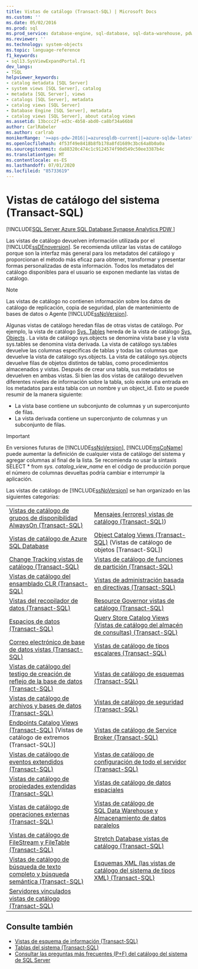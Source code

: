 ```yaml
---
title: Vistas de catálogo (Transact-SQL) | Microsoft Docs
ms.custom: ''
ms.date: 05/02/2016
ms.prod: sql
ms.prod_service: database-engine, sql-database, sql-data-warehouse, pdw
ms.reviewer: ''
ms.technology: system-objects
ms.topic: language-reference
f1_keywords:
- sql13.SysViewExpandPortal.f1
dev_langs:
- TSQL
helpviewer_keywords:
- catalog metadata [SQL Server]
- system views [SQL Server], catalog
- metadata [SQL Server], views
- catalogs [SQL Server], metadata
- catalog views [SQL Server]
- Database Engine [SQL Server], metadata
- catalog views [SQL Server], about catalog views
ms.assetid: 13bccc2f-ed3c-4b58-abd0-ca8bf34a66b8
author: CarlRabeler
ms.author: carlrab
monikerRange: '>=aps-pdw-2016||=azuresqldb-current||=azure-sqldw-latest||>=sql-server-2016||=sqlallproducts-allversions||>=sql-server-linux-2017||=azuresqldb-mi-current'
ms.openlocfilehash: 4f53f49e8418b8fb178a8fd1689c3bc64a8b0a0a
ms.sourcegitcommit: da88320c474c1c9124574f90d549c50ee3387b4c
ms.translationtype: MT
ms.contentlocale: es-ES
ms.lasthandoff: 07/01/2020
ms.locfileid: "85733619"
---
```

# <a name="system-catalog-views-transact-sql"></a>Vistas de catálogo del sistema (Transact-SQL)

[!INCLUDE[SQL Server Azure SQL Database Synapse Analytics PDW ](../../includes/applies-to-version/sql-asdb-asdbmi-asdw-pdw.md)]

Las vistas de catálogo devuelven información utilizada por el [!INCLUDE[ssDEnoversion](../../includes/ssdenoversion-md.md)]. Se recomienda utilizar las vistas de catálogo porque son la interfaz más general para los metadatos del catálogo y proporcionan el método más eficaz para obtener, transformar y presentar formas personalizadas de esta información. Todos los metadatos del catálogo disponibles para el usuario se exponen mediante las vistas de catálogo.

> [!NOTE]
> Las vistas de catálogo no contienen información sobre los datos de catálogo de replicación, copia de seguridad, plan de mantenimiento de bases de datos o Agente [!INCLUDE[ssNoVersion](../../includes/ssnoversion-md.md)].

 Algunas vistas de catálogo heredan filas de otras vistas de catálogo. Por ejemplo, la vista de catálogo [Sys. Tables](../../relational-databases/system-catalog-views/sys-tables-transact-sql.md) hereda de la vista de catálogo [Sys. Objects](../../relational-databases/system-catalog-views/sys-objects-transact-sql.md) . La vista de catálogo sys.objects se denomina vista base y la vista sys.tables se denomina vista derivada. La vista de catálogo sys.tables devuelve las columnas específicas de tablas y todas las columnas que devuelve la vista de catálogo sys.objects. La vista de catálogo sys.objects devuelve filas de objetos distintos de tablas, como procedimientos almacenados y vistas. Después de crear una tabla, sus metadatos se devuelven en ambas vistas. Si bien las dos vistas de catálogo devuelven diferentes niveles de información sobre la tabla, solo existe una entrada en los metadatos para esta tabla con un nombre y un object_id. Esto se puede resumir de la manera siguiente:

- La vista base contiene un subconjunto de columnas y un superconjunto de filas.
- La vista derivada contiene un superconjunto de columnas y un subconjunto de filas.

> [!IMPORTANT]
> En versiones futuras de [!INCLUDE[ssNoVersion](../../includes/ssnoversion-md.md)], [!INCLUDE[msCoName](../../includes/msconame-md.md)] puede aumentar la definición de cualquier vista de catálogo del sistema y agregar columnas al final de la lista. Se recomienda no usar la sintaxis SELECT \* from *sys. catalog_view_name* en el código de producción porque el número de columnas devueltas podría cambiar e interrumpir la aplicación.

Las vistas de catálogo de [!INCLUDE[ssNoVersion](../../includes/ssnoversion-md.md)] se han organizado en las siguientes categorías:

|||
|-|-|
|[Vistas de catálogo de grupos de disponibilidad AlwaysOn &#40;Transact-SQL&#41;](../../relational-databases/system-catalog-views/always-on-availability-groups-catalog-views-transact-sql.md)|[Mensajes &#40;errores&#41; vistas de catálogo &#40;Transact-SQL&#41;](../system-catalog-views/messages-for-errors-catalog-views-sys-messages.md))|
|[Vistas de catálogo de Azure SQL Database](../../relational-databases/system-catalog-views/azure-sql-database-catalog-views.md)|[Object Catalog Views &#40;Transact-SQL&#41;](../../relational-databases/system-catalog-views/object-catalog-views-transact-sql.md) (Vistas de catálogo de objetos [Transact-SQL])|
|[Change Tracking vistas de catálogo &#40;Transact-SQL&#41;](../system-catalog-views/change-tracking-catalog-views-sys-change-tracking-databases.md)|[Vistas de catálogo de funciones de partición &#40;Transact-SQL&#41;](../../relational-databases/system-catalog-views/partition-function-catalog-views-transact-sql.md)|
|[Vistas de catálogo del ensamblado CLR &#40;Transact-SQL&#41;](../../relational-databases/system-catalog-views/clr-assembly-catalog-views-transact-sql.md)|[Vistas de administración basada en directivas &#40;Transact-SQL&#41;](../../relational-databases/system-catalog-views/policy-based-management-views-transact-sql.md)|
|[Vistas del recopilador de datos &#40;Transact-SQL&#41;](../../relational-databases/system-catalog-views/data-collector-views-transact-sql.md)|[Resource Governor vistas de catálogo &#40;Transact-SQL&#41;](../../relational-databases/system-catalog-views/resource-governor-catalog-views-transact-sql.md)|
|[Espacios de datos &#40;Transact-SQL&#41;](../../relational-databases/system-catalog-views/data-spaces-transact-sql.md)|[Query Store Catalog Views (Vistas de catálogo del almacén de consultas) &#40;Transact-SQL&#41;](../../relational-databases/system-catalog-views/query-store-catalog-views-transact-sql.md)|
|[Correo electrónico de base de datos vistas &#40;Transact-SQL&#41;](../../relational-databases/system-catalog-views/database-mail-views-transact-sql.md)|[Vistas de catálogo de tipos escalares &#40;Transact-SQL&#41;](../../relational-databases/system-catalog-views/scalar-types-catalog-views-transact-sql.md)|
|[Vistas de catálogo del testigo de creación de reflejo de la base de datos &#40;Transact-SQL&#41;](../system-catalog-views/database-mirroring-witness-catalog-views-sys-database-mirroring-witnesses.md)|[Vistas de catálogo de esquemas &#40;Transact-SQL&#41;](../system-catalog-views/schemas-catalog-views-sys-schemas.md)|
|[Vistas de catálogo de archivos y bases de datos &#40;Transact-SQL&#41;](../../relational-databases/system-catalog-views/databases-and-files-catalog-views-transact-sql.md)|[Vistas de catálogo de seguridad &#40;Transact-SQL&#41;](../../relational-databases/system-catalog-views/security-catalog-views-transact-sql.md)|
|[Endpoints Catalog Views &#40;Transact-SQL&#41;](../../relational-databases/system-catalog-views/endpoints-catalog-views-transact-sql.md) [Vistas de catálogo de extremos &#40;Transact-SQL&#41;]|[Vistas de catálogo de Service Broker &#40;Transact-SQL&#41;](../../relational-databases/system-catalog-views/service-broker-catalog-views-transact-sql.md)|
|[Vistas de catálogo de eventos extendidos &#40;Transact-SQL&#41;](../../relational-databases/system-catalog-views/extended-events-catalog-views-transact-sql.md)|[Vistas de catálogo de configuración de todo el servidor &#40;Transact-SQL&#41;](../../relational-databases/system-catalog-views/server-wide-configuration-catalog-views-transact-sql.md)|
|[Vistas de catálogo de propiedades extendidas &#40;Transact-SQL&#41;](../system-catalog-views/extended-properties-catalog-views-sys-extended-properties.md)|[Vistas de catálogo de datos espaciales](../../relational-databases/system-catalog-views/spatial-data-catalog-views.md)|
|[Vistas de catálogo de operaciones externas &#40;Transact-SQL&#41;](../../relational-databases/system-catalog-views/external-operations-catalog-views-transact-sql.md)|[Vistas de catálogo de SQL Data Warehouse y Almacenamiento de datos paralelos](../../relational-databases/system-catalog-views/sql-data-warehouse-and-parallel-data-warehouse-catalog-views.md)|
|[Vistas de catálogo de FileStream y FileTable &#40;Transact-SQL&#41;](../../relational-databases/system-catalog-views/filestream-and-filetable-catalog-views-transact-sql.md)|[Stretch Database vistas de catálogo &#40;Transact-SQL&#41;](../system-catalog-views/stretch-database-catalog-views-sys-remote-data-archive-databases.md)|
|[Vistas de catálogo de búsqueda de texto completo y búsqueda semántica &#40;Transact-SQL&#41;](../../relational-databases/system-catalog-views/full-text-search-and-semantic-search-catalog-views-transact-sql.md)|[Esquemas XML &#40;las vistas de catálogo del sistema de tipos XML&#41; &#40;Transact-SQL&#41;](../../relational-databases/system-catalog-views/xml-schemas-xml-type-system-catalog-views-transact-sql.md)|
|[Servidores vinculados vistas de catálogo &#40;Transact-SQL&#41;](../../relational-databases/system-catalog-views/linked-servers-catalog-views-transact-sql.md)||

## <a name="see-also"></a>Consulte también

- [Vistas de esquema de información &#40;Transact-SQL&#41;](../../relational-databases/system-information-schema-views/system-information-schema-views-transact-sql.md)
- [Tablas del sistema &#40;Transact-SQL&#41;](../../relational-databases/system-tables/system-tables-transact-sql.md)
- [Consultar las preguntas más frecuentes (P+F) del catálogo del sistema de SQL Server](../../relational-databases/system-catalog-views/querying-the-sql-server-system-catalog-faq.md)
